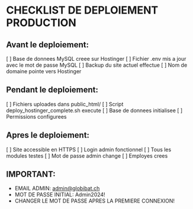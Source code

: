 ﻿# CHECKLIST DE DEPLOIEMENT PRODUCTION

## Avant le deploiement:
[ ] Base de donnees MySQL creee sur Hostinger
[ ] Fichier .env mis a jour avec le mot de passe MySQL
[ ] Backup du site actuel effectue
[ ] Nom de domaine pointe vers Hostinger

## Pendant le deploiement:
[ ] Fichiers uploades dans public_html/
[ ] Script deploy_hostinger_complete.sh execute
[ ] Base de donnees initialisee
[ ] Permissions configurees

## Apres le deploiement:
[ ] Site accessible en HTTPS
[ ] Login admin fonctionnel
[ ] Tous les modules testes
[ ] Mot de passe admin change
[ ] Employes crees

## IMPORTANT:
- EMAIL ADMIN: admin@globibat.ch
- MOT DE PASSE INITIAL: Admin2024!
- CHANGER LE MOT DE PASSE APRES LA PREMIERE CONNEXION!
